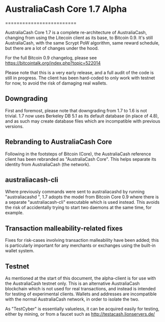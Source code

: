 # AustraliaCash Core 1.7 Alpha
=========================

AustraliaCash Core 1.7 is a complete re-architecture of AustraliaCash, changing from
using the Litecoin client as its base, to Bitcoin 0.9. It's still AustraliaCash,
with the same Scrypt PoW algorithm, same reward schedule, but there are a 
lot of changes under the hood.


For the full Bitcoin 0.9 changelog, please see https://bitcointalk.org/index.php?topic=522014

Please note that this is a very early release, and a full audit of the code
is still in progress. The client has been hard-coded to only work with testnet
for now, to avoid the risk of damaging real wallets.


Downgrading
-----------

First and foremost, please note that downgrading from 1.7 to 1.6 is not trivial.
1.7 now uses Berkeley DB 5.1 as its default database (in place of 4.8), and as
such may create database files which are incompatible with previous versions.

Rebranding to AustraliaCash Core
---------------------------

Following in the footsteps of Bitcoin (Core), the AustraliaCash reference client
has been rebranded as "AustraliaCash Core". This helps separate its identity
from AustraliaCash (the network).

australiacash-cli
------------

Where previously commands were sent to australiacashd by running
"australiacashd <command>", 1.7 adopts the model from Bitcoin Core 0.9 where there is
a separate "australiacash-cli" executable which is used instead. This avoids the risk
of accidentally trying to start two daemons at the same time, for example.


Transaction malleability-related fixes
--------------------------------------

Fixes for risk-cases involving transaction malleability have been added; this
is particularly important for any merchants or exchanges using the built-in
wallet system. 

Testnet
-------

As mentioned at the start of this document, the alpha-client is for use with the
AustraliaCash testnet only. This is an alternative AustraliaCash blockchain which is
not used for real transactions, and instead is intended for testing of experimental
clients. Wallets and addresses are incompatible with the normal AustraliaCash
network, in order to isolate the two.

As "TestCyber" is essentially valueless, it can be acquired easily for testing,
either by mining, or from a faucet such as http://testacash.lionservers.de/
